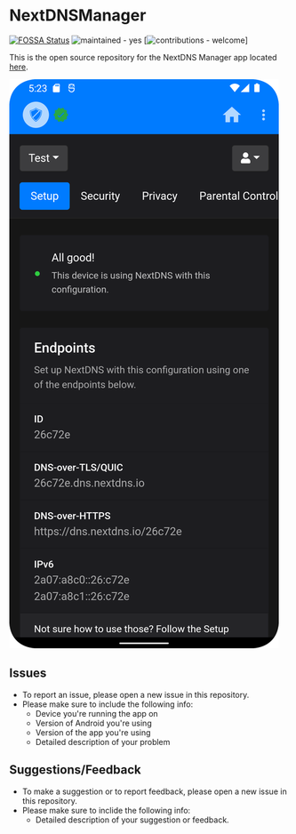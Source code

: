 # NextDNSManager
[![FOSSA Status](https://app.fossa.com/api/projects/git%2Bgithub.com%2Fmtverlee%2FNextDNSManager.svg?type=small)](https://app.fossa.com/projects/git%2Bgithub.com%2Fmtverlee%2FNextDNSManager?ref=badge_small) ![maintained - yes](https://img.shields.io/badge/maintained-yes-blue) [![contributions - welcome](https://img.shields.io/badge/contributions-welcome-blue)]

This is the open source repository for the NextDNS Manager app located [here](https://play.google.com/store/apps/details?id=com.doubleangels.nextdnsmanagement).

![Screenshot](screenshot.png)

## Issues
- To report an issue, please open a new issue in this repository.
- Please make sure to include the following info:
  - Device you're running the app on
  - Version of Android you're using
  - Version of the app you're using
  - Detailed description of your problem

## Suggestions/Feedback
- To make a suggestion or to report feedback, please open a new issue in this repository.
- Please make sure to inclide the following info:
  - Detailed description of your suggestion or feedback.
